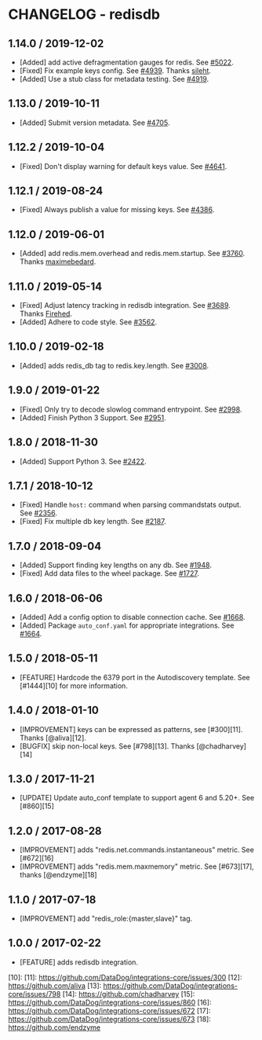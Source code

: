 # CHANGELOG - redisdb

## 1.14.0 / 2019-12-02

* [Added] add active defragmentation gauges for redis. See [#5022](https://github.com/DataDog/integrations-core/pull/5022).
* [Fixed] Fix example keys config. See [#4939](https://github.com/DataDog/integrations-core/pull/4939). Thanks [sileht](https://github.com/sileht).
* [Added] Use a stub class for metadata testing. See [#4919](https://github.com/DataDog/integrations-core/pull/4919).

## 1.13.0 / 2019-10-11

* [Added] Submit version metadata. See [#4705](https://github.com/DataDog/integrations-core/pull/4705).

## 1.12.2 / 2019-10-04

* [Fixed] Don't display warning for default keys value. See [#4641](https://github.com/DataDog/integrations-core/pull/4641).

## 1.12.1 / 2019-08-24

* [Fixed] Always publish a value for missing keys. See [#4386](https://github.com/DataDog/integrations-core/pull/4386).

## 1.12.0 / 2019-06-01

* [Added] add redis.mem.overhead and redis.mem.startup. See [#3760](https://github.com/DataDog/integrations-core/pull/3760). Thanks [maximebedard](https://github.com/maximebedard).

## 1.11.0 / 2019-05-14

* [Fixed] Adjust latency tracking in redisdb integration. See [#3689](https://github.com/DataDog/integrations-core/pull/3689). Thanks [Firehed](https://github.com/Firehed).
* [Added] Adhere to code style. See [#3562](https://github.com/DataDog/integrations-core/pull/3562).

## 1.10.0 / 2019-02-18

* [Added] adds redis_db tag to redis.key.length. See [#3008](https://github.com/DataDog/integrations-core/pull/3008).

## 1.9.0 / 2019-01-22

* [Fixed] Only try to decode slowlog command entrypoint. See [#2998][1].
* [Added] Finish Python 3 Support. See [#2951][2].

## 1.8.0 / 2018-11-30

* [Added] Support Python 3. See [#2422][3].

## 1.7.1 / 2018-10-12

* [Fixed] Handle `host:` command when parsing commandstats output. See [#2356][4].
* [Fixed] Fix multiple db key length. See [#2187][5].

## 1.7.0 / 2018-09-04

* [Added] Support finding key lengths on any db. See [#1948][6].
* [Fixed] Add data files to the wheel package. See [#1727][7].

## 1.6.0 / 2018-06-06

* [Added] Add a config option to disable connection cache. See [#1668][8].
* [Added] Package `auto_conf.yaml` for appropriate integrations. See [#1664][9].

## 1.5.0 / 2018-05-11

* [FEATURE] Hardcode the 6379 port in the Autodiscovery template. See [#1444][10] for more information.

## 1.4.0 / 2018-01-10

* [IMPROVEMENT] keys can be expressed as patterns, see [#300][11]. Thanks [@aliva][12].
* [BUGFIX] skip non-local keys. See  [#798][13]. Thanks [@chadharvey][14]

## 1.3.0 / 2017-11-21

* [UPDATE] Update auto_conf template to support agent 6 and 5.20+. See [#860][15]

## 1.2.0 / 2017-08-28

* [IMPROVEMENT] adds "redis.net.commands.instantaneous" metric. See [#672][16]
* [IMPROVEMENT] adds "redis.mem.maxmemory" metric. See [#673][17], thanks [@endzyme][18]

## 1.1.0 / 2017-07-18

* [IMPROVEMENT] add "redis_role:{master,slave}" tag.

## 1.0.0 / 2017-02-22

* [FEATURE] adds redisdb integration.

<!--- The following link definition list is generated by PimpMyChangelog --->
[1]: https://github.com/DataDog/integrations-core/pull/2998
[2]: https://github.com/DataDog/integrations-core/pull/2951
[3]: https://github.com/DataDog/integrations-core/pull/2422
[4]: https://github.com/DataDog/integrations-core/pull/2356
[5]: https://github.com/DataDog/integrations-core/pull/2187
[6]: https://github.com/DataDog/integrations-core/pull/1948
[7]: https://github.com/DataDog/integrations-core/pull/1727
[8]: https://github.com/DataDog/integrations-core/pull/1668
[9]: https://github.com/DataDog/integrations-core/pull/1664
[10]: 
[11]: https://github.com/DataDog/integrations-core/issues/300
[12]: https://github.com/aliva
[13]: https://github.com/DataDog/integrations-core/issues/798
[14]: https://github.com/chadharvey
[15]: https://github.com/DataDog/integrations-core/issues/860
[16]: https://github.com/DataDog/integrations-core/issues/672
[17]: https://github.com/DataDog/integrations-core/issues/673
[18]: https://github.com/endzyme
